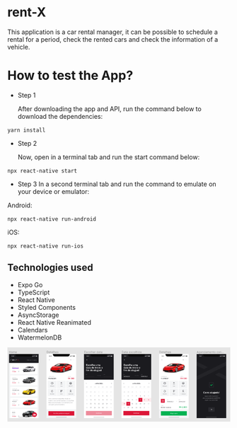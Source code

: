 # rent-X

This application is a car rental manager, it can be possible to schedule a rental for a period, check the rented cars and check the information of a vehicle.

# How to test the App?

* Step 1 

  After downloading the app and API, run the command below to download the dependencies:
  
``` 
yarn install
```
* Step 2 

  Now, open in a terminal tab and run the start command below:
``` 
npx react-native start
```
* Step 3 
In a second terminal tab and run the command to emulate on your device or emulator:

Android:
``` 
npx react-native run-android
```

iOS: 
``` 
npx react-native run-ios
```
## Technologies used

* Expo Go
* TypeScript
* React Native
* Styled Components
* AsyncStorage
* React Native Reanimated
* Calendars
* WatermelonDB

![alt text](./assets/RentX.png)
